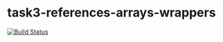 # task3-references-arrays-wrappers

[![Build Status](https://travis-ci.com/itmo-java-basics-2020/task3-references-arrays-wrappers-AndrewGnev.svg?branch=master)](https://travis-ci.com/itmo-java-basics-2020/task3-references-arrays-wrappers-<AndrewGnev)
